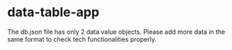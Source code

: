 # data-table-app
The db.json file has only 2 data value objects. Please add more data in the same format to check tech functionalities properly.
 
